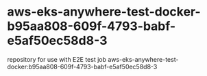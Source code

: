 # aws-eks-anywhere-test-docker-b95aa808-609f-4793-babf-e5af50ec58d8-3
repository for use with E2E test job aws-eks-anywhere-test-docker:b95aa808-609f-4793-babf-e5af50ec58d8-3
